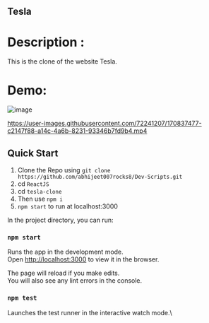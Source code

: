 ## Tesla

# Description :

This is the clone of the website Tesla.

# Demo:

![image](https://user-images.githubusercontent.com/72241207/170837423-a67d3342-5e2d-4183-943b-606d9e934fa4.png)


https://user-images.githubusercontent.com/72241207/170837477-c2147f88-a14c-4a6b-8231-93346b7fd9b4.mp4


## Quick Start
1. Clone the Repo using `git clone https://github.com/abhijeet007rocks8/Dev-Scripts.git`
2. cd `ReactJS`
3. cd `tesla-clone`
4. Then use `npm i`
5. `npm start` to run at localhost:3000

In the project directory, you can run:

### `npm start`

Runs the app in the development mode.\
Open [http://localhost:3000](http://localhost:3000) to view it in the browser.

The page will reload if you make edits.\
You will also see any lint errors in the console.

### `npm test`

Launches the test runner in the interactive watch mode.\


